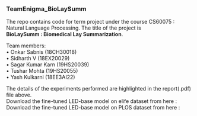 ### TeamEnigma_BioLaySumm

The repo contains code for term project under the course CS60075 : Natural Language Processing.
The title of the project is <br/> 
**BioLaySumm : Biomedical Lay Summarization**. <br />

Team members: <br/>
• Onkar Sabnis (18CH30018) <br/>
• Sidharth V (18EX20029) <br/>
• Sagar Kumar Karn (19HS20039) <br/>
• Tushar Mohta (19HS20055) <br/>
• Yash Kulkarni (18EE3AI22) <br/>

The details of the experiments performed are highlighted in the report(.pdf) file above. <br/>
Download the fine-tuned LED-base model on elife dataset from here : 
Download the fine-tuned LED-base model on PLOS dataset from here : 

